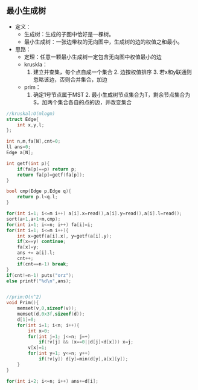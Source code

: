 ## 最小生成树

- 定义：
    - 生成树：生成的子图中恰好是一棵树。
    - 最小生成树：一张边带权的无向图中，生成树的边的权值之和最小。
- 思路：
    - 定理：任意一颗最小生成树一定包含无向图中权值最小的边
    - kruskla：
        1. 建立并查集，每个点自成一个集合
            2. 边按权值排序
            3. 若x和y联通则忽略该边，否则合并集合，加边
     - prim：
        1. 确定1号节点属于MST
            2. 最小生成树节点集合为T，剩余节点集合为S，加两个集合各自的点的边，并改变集合

```c++
//kruskal:O(mlogm)
struct Edge{
    int x,y,l;
};

int n,m,fa[N],cnt=0;
ll ans=0;
Edge a[N];

int getf(int p){
    if(fa[p]==p) return p;
    return fa[p]=getf(fa[p]);
}

bool cmp(Edge p,Edge q){
    return p.l<q.l;
}

for(int i=1; i<=m i++) a[i].x=read(),a[i].y=read(),a[i].l=read();
sort(a+1,a+1+m,cmp);
for(int i=1; i<=n; i++) fa[i]=i;
for(int i=1; i<=m i++){
    int x=getf(a[i].x), y=getf(a[i].y);
    if(x==y) continue;
    fa[x]=y;
    ans += a[i].l;
    cnt++;
    if(cnt==n-1) break;
}
if(cnt!=n-1) puts("orz");
else printf("%d\n",ans);


//prim:O(n^2)
void Prim(){
	memset(v,0,sizeof(v));
	memset(d,0x3f,sizeof(d));
	d[1]=0;
	for(int i=1; i<n; i++){
		int x=0;
		for(int j=1; j<=n; j=+)
			if(!v[j] && (x==0||d[j]<d[x])) x=j;
		v[x]=1;
		for(int y=1; y<=n; y++)
			if(!v[y]) d[y]=min(d[y],a[x][y]);
	}
}

for(int i=2; i<=n; i++) ans+=d[i];
```

